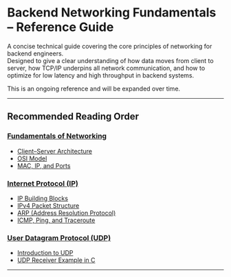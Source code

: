 # Backend Networking Fundamentals – Reference Guide

A concise technical guide covering the core principles of networking for backend engineers.  
Designed to give a clear understanding of how data moves from client to server, how TCP/IP underpins all network communication, and how to optimize for low latency and high throughput in backend systems.

This is an ongoing reference and will be expanded over time.

---

## Recommended Reading Order

### [Fundamentals of Networking](/docs/fundamentals-of-networking)
- [Client–Server Architecture](/docs/fundamentals-of-networking/client-server-architecture.md)
- [OSI Model](/docs/fundamentals-of-networking/osi-model.md)
- [MAC, IP, and Ports](/docs/fundamentals-of-networking/mac-ip-ports.md)

### [Internet Protocol (IP)](/docs/internet-protocol)
- [IP Building Blocks](/docs/internet-protocol/ip-building-blocks.md)
- [IPv4 Packet Structure](/docs/internet-protocol/ip-packet.md)
- [ARP (Address Resolution Protocol)](/docs/internet-protocol/arp.md)
- [ICMP, Ping, and Traceroute](/docs/internet-protocol/icmp-ping-tracerout.md)

### [User Datagram Protocol (UDP)](/docs/udp)
- [Introduction to UDP](/docs/udp/udp.md)
- [UDP Receiver Example in C](/docs/udp/udp-server-with-c/Readme.md)

---
